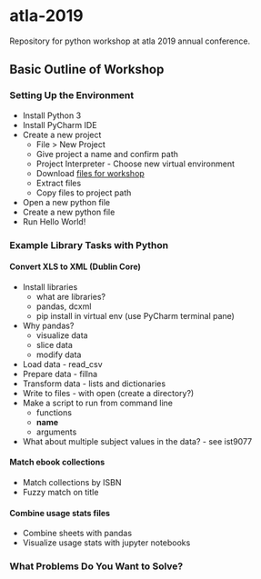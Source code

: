 # atla-2019
Repository for python workshop at atla 2019 annual conference.

## Basic Outline of Workshop

### Setting Up the Environment

* Install Python 3
* Install PyCharm IDE
* Create a new project
    * File > New Project
    * Give project a name and confirm path
    * Project Interpreter - Choose new virtual environment
    * Download [files for workshop](https://github.com/iliff/atla-2019/archive/master.zip)
    * Extract files
    * Copy files to project path
* Open a new python file
* Create a new python file
* Run Hello World!

### Example Library Tasks with Python

#### Convert XLS to XML (Dublin Core)

* Install libraries
    * what are libraries? 
    * pandas, dcxml
    * pip install in virtual env (use PyCharm terminal pane)
* Why pandas? 
    * visualize data
    * slice data
    * modify data
* Load data - read_csv
* Prepare data - fillna
* Transform data - lists and dictionaries
* Write to files - with open (create a directory?)
* Make a script to run from command line
    * functions
    * __name__
    * arguments
* What about multiple subject values in the data? - see ist9077

#### Match ebook collections

* Match collections by ISBN
* Fuzzy match on title

#### Combine usage stats files

* Combine sheets with pandas
* Visualize usage stats with jupyter notebooks

### What Problems Do You Want to Solve?